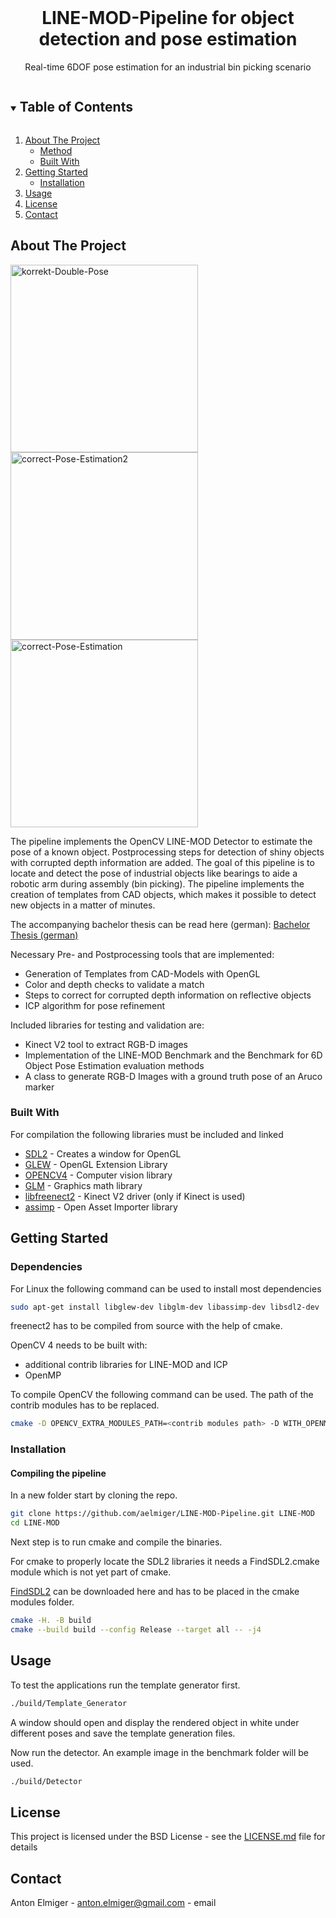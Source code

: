 
<!-- PROJECT LOGO -->
<br />
<p align="center">

  <h1 align="center">LINE-MOD-Pipeline for object detection and pose estimation</h3>

  <p align="center">
    Real-time 6DOF pose estimation for an industrial bin picking scenario
    <br />
  </p>
</p>



<!-- TABLE OF CONTENTS -->
<details open="open">
  <summary><h2 style="display: inline-block">Table of Contents</h2></summary>
  <ol>
    <li>
      <a href="#about-the-project">About The Project</a>
      <ul>
        <li><a href="#method">Method</a></li>
        <li><a href="#built-with">Built With</a></li>
      </ul>
    </li>
    <li>
      <a href="#getting-started">Getting Started</a>
      <ul>
        <li><a href="#installation">Installation</a></li>
      </ul>
    </li>
    <li><a href="#usage">Usage</a></li>
    <li><a href="#license">License</a></li>
    <li><a href="#contact">Contact</a></li>
  </ol>
</details>



<!-- ABOUT THE PROJECT -->
## About The Project
<p float="left">
<img src="https://i.ibb.co/1npYc5g/korrekt-Double-Pose.png" alt="korrekt-Double-Pose" border="0" width="300">
<img src="https://i.ibb.co/QpjDh10/correct-Pose-Estimation2.png" alt="correct-Pose-Estimation2" border="0" width="300">
<img src="https://i.ibb.co/D1TSMHd/correct-Pose-Estimation.png" alt="correct-Pose-Estimation" border="0" width="300">
</p>

The pipeline implements the OpenCV LINE-MOD Detector to estimate the pose of a known object. Postprocessing steps for detection of shiny objects with corrupted depth information are added. The goal of this pipeline is to locate and detect the pose of industrial objects like bearings to aide a robotic arm during assembly (bin picking). The pipeline implements the creation of templates from CAD objects, which makes it possible to detect new objects in a matter of minutes.

The accompanying bachelor thesis can be read here (german): [Bachelor Thesis (german)](bachelor_thesis.pdf)

Necessary Pre- and Postprocessing tools that are implemented:
* Generation of Templates from CAD-Models with OpenGL
* Color and depth checks to validate a match
* Steps to correct for corrupted depth information on reflective objects
* ICP algorithm for pose refinement

Included libraries for testing and validation are:
* Kinect V2 tool to extract RGB-D images
* Implementation of the LINE-MOD Benchmark and the Benchmark for 6D Object Pose Estimation evaluation methods
* A class to generate RGB-D Images with a ground truth pose of an Aruco marker

### Built With

For compilation the following libraries must be included and linked
* [SDL2](https://www.libsdl.org/download-2.0.php) - Creates a window for OpenGL
* [GLEW](http://glew.sourceforge.net/) - OpenGL Extension Library
* [OPENCV4](https://opencv.org/) - Computer vision library
* [GLM](https://glm.g-truc.net/0.9.9/index.html) - Graphics math library
* [libfreenect2](https://github.com/OpenKinect/libfreenect2) - Kinect V2 driver (only if Kinect is used)
* [assimp](http://www.assimp.org/) - Open Asset Importer library

<!-- GETTING STARTED -->
## Getting Started

### Dependencies
For Linux the following command can be used to install most dependencies

```bash
sudo apt-get install libglew-dev libglm-dev libassimp-dev libsdl2-dev
```
freenect2 has to be compiled from source with the help of cmake.

OpenCV 4 needs to be built with:
* additional contrib libraries for LINE-MOD and ICP
* OpenMP

To compile OpenCV the following command can be used. The path of the contrib modules has to be replaced.
```bash
cmake -D OPENCV_EXTRA_MODULES_PATH=<contrib modules path> -D WITH_OPENMP=ON -D CMAKE_BUILD_TYPE=Release
```

### Installation

#### Compiling the pipeline
In a new folder start by cloning the repo.
```bash
git clone https://github.com/aelmiger/LINE-MOD-Pipeline.git LINE-MOD
cd LINE-MOD
```
Next step is to run cmake and compile the binaries.

For cmake to properly locate the SDL2 libraries it needs a FindSDL2.cmake module which is not yet part of cmake. 

[FindSDL2](https://github.com/aminosbh/sdl2-cmake-modules) can be downloaded here and has to be placed in the cmake modules folder.

```bash
cmake -H. -B build
cmake --build build --config Release --target all -- -j4
```

<!-- USAGE EXAMPLES -->
## Usage

To test the applications run the template generator first.
```bash
./build/Template_Generator
```
A window should open and display the rendered object in white under different poses and save the template generation files.

Now run the detector. An example image in the benchmark folder will be used.
```bash
./build/Detector
``` 
<!-- LICENSE -->
## License

This project is licensed under the BSD License - see the [LICENSE.md](LICENSE.md) file for details

<!-- CONTACT -->
## Contact

Anton Elmiger - [anton.elmiger@gmail.com](mailto:anton.elmiger@gmail.com) - email
